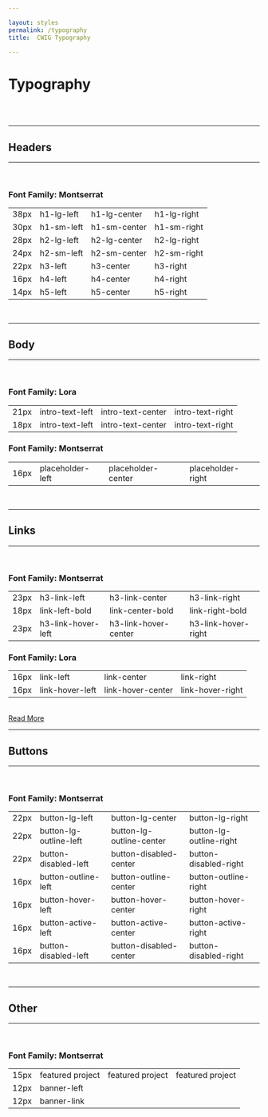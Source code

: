 ```yaml
---

layout: styles
permalink: /typography
title:  CWIG Typography

---
```


<head>
    <link rel="stylesheet" href="/assets/css/typography.css">
    <link href='https://fonts.googleapis.com/css?family=Montserrat' rel='stylesheet'>
    <link href='https://fonts.googleapis.com/css?family=Lora' rel='stylesheet'>
</head>
<h1 class="h1sm">Typography</h1>
<div><br><br></div>

<hr>
<h2 class="h2lg">Headers</h2>
<hr>
<br>
<h3 class="h3">Font Family: Montserrat</h3>
<table class="row headers font__montserrat">
  <tr class="h1lg">
    <td class="size">
    38px
    </td>
    <td class="left">
    h1-lg-left
    </td>
    <td class="center">
    h1-lg-center
    </td>
    <td class="right">
    h1-lg-right
    </td>
  </tr>
  <tr class="h1sm">
    <td class="size">
    30px
    </td>
    <td class="left">
    h1-sm-left
    </td>
    <td class="center">
    h1-sm-center
    </td>
    <td class="right">
    h1-sm-right
    </td>
  </tr>
  <tr class="h2lg">
    <td class="size">
    28px
    </td>
    <td class="left">
    h2-lg-left
    </td>
    <td class="center">
    h2-lg-center
    </td>
    <td class="right">
    h2-lg-right
    </td>
  </tr>
  <tr class="h2sm">
    <td class="size">
    24px
    </td>
    <td class="left">
    h2-sm-left
    </td>
    <td class="center">
    h2-sm-center
    </td>
    <td class="right">
    h2-sm-right
    </td>
  </tr>
  <tr class="h3">
    <td class="size">
    22px
    </td>
    <td class="left">
    h3-left
    </td>
    <td class="center">
    h3-center
    </td>
    <td class="right">
    h3-right
    </td>
  </tr>
  <tr class="h4">
    <td class="size">
    16px
    </td>
    <td class="left">
    h4-left
    </td>
    <td class="center">
    h4-center
    </td>
    <td class="right">
    h4-right
    </td>
  </tr>
  <tr class="h5">
    <td class="size">
    14px
    </td>
    <td class="left">
    h5-left
    </td>
    <td class="center">
    h5-center
    </td>
    <td class="right">
    h5-right
    </td>
  </tr>
</table>
<br>
<hr>
<h2 class="h2lg">Body</h2>
<hr>
<br>
<h3 class="h3">Font Family: Lora</h3>

<table class="row body__text font__lora">
  <tr class="intro__text">
    <td class="size">
      21px
    </td>
    <td class="left">
      intro-text-left
    </td>
    <td class="center">
      intro-text-center
    </td>
    <td class="right">
      intro-text-right
    </td>
  </tr>
  <tr class="body__class">
    <td class="size">
      18px
    </td>
    <td class="left">
      intro-text-left
    </td>
    <td class="center">
      intro-text-center
    </td>
    <td class="right">
      intro-text-right
    </td>
  </tr>
</table>

<h3 class="h3">Font Family: Montserrat</h3>

<table class="row body__text font__montserrat">
  <tr class="pholder">
    <td class="size">
      16px
    </td>
    <td class="left">
      placeholder-left
    </td>
    <td class="center">
      placeholder-center
    </td>
    <td class="right">
      placeholder-right
    </td>
  </tr>
</table>
<br>
<hr>
<h2 class="h2lg">Links</h2>
<hr>
<br>
<h3 class="h3">Font Family: Montserrat</h3>
 
<table class="row font__montserrat">
  <tr class="h3__link">
    <td class="size">
      23px
    </td>
    <td class="left">
      h3-link-left
    </td>
    <td class="center">
      h3-link-center
    </td>
    <td class="right">
      h3-link-right
    </td>
  </tr>
  <tr class="link__bold">
    <td class="size">
      18px
    </td>
    <td class="left">
      link-left-bold
    </td>
    <td class="center">
      link-center-bold
    </td>
    <td class="right">
      link-right-bold
    </td>
  </tr>
  <tr class="h3__hover">
    <td class="size">
      23px
    </td>
    <td class="left">
      h3-link-hover-left
    </td>
    <td class="center">
      h3-link-hover-center
    </td>
    <td class="right">
      h3-link-hover-right
    </td>
  </tr>
</table>

 <h3 class="h3">Font Family: Lora</h3>

<table class="row font__lora">
  <tr class="link__reg">
    <td class="size">
      16px
    </td>
    <td class="left">
      link-left
    </td>
    <td class="center">
      link-center
    </td>
    <td class="right">
      link-right
    </td>
  </tr>
  <tr class="link__hover">
    <td class="size">
      16px
    </td>
    <td class="left">
      link-hover-left
    </td>
    <td class="center">
      link-hover-center
    </td>
    <td class="right">
      link-hover-right
    </td>
  </tr>
</table>
<br>
<a href="/link"> Read More</a>
<br>
<hr>
<h2 class="h2lg">Buttons</h2>
<hr>
<br>
<h3 class="h3">Font Family: Montserrat</h3>

<table class="row buttons font__montserrat">
  <tr class="btlg">
    <td class="size">
      22px
    </td>
    <td class="left">
      button-lg-left
    </td>
    <td class="center">
      button-lg-center
    </td>
    <td class="right">
      button-lg-right
    </td>
  </tr>
  <tr class="btlg__outline">
    <td class="size">
      22px
    </td>
    <td class="left">
      button-lg-outline-left
    </td>
    <td class="center">
      button-lg-outline-center
    </td>
    <td class="right">
      button-lg-outline-right
    </td>
  </tr>
  <tr class="bt__disabled">
    <td class="size">
      22px
    </td>
    <td class="left">
      button-disabled-left
    </td>
    <td class="center">
      button-disabled-center
    </td>
    <td class="right">
      button-disabled-right
    </td>
  </tr>
  <tr class="bt__outline">
    <td class="size">
      16px
    </td>
    <td class="left">
      button-outline-left
    </td>
    <td class="center">
      button-outline-center
    </td>
    <td class="right">
      button-outline-right
    </td>
  </tr>
  <tr class="bt__hover">
    <td class="size">
      16px
    </td>
    <td class="left">
      button-hover-left
    </td>
    <td class="center">
      button-hover-center
    </td>
    <td class="right">
      button-hover-right
    </td>
  </tr>
  <tr class="bt__active">
    <td class="size">
      16px
    </td>
    <td class="left">
      button-active-left
    </td>
    <td class="center">
      button-active-center
    </td>
    <td class="right">
      button-active-right
    </td>
  </tr>
  <tr class="bt__disabled__sm">
    <td class="size">
      16px
    </td>
    <td class="left">
      button-disabled-left
    </td>
    <td class="center">
      button-disabled-center
    </td>
    <td class="right">
      button-disabled-right
    </td>
  </tr>
</table>
<br>
<hr>
<h2 class="h2lg">Other</h2>
<hr>
<br>
<h3 class="h3">Font Family: Montserrat</h3>

<table class="row font__montserrat">
  <tr class="featured">
    <td class="size">
      15px
    </td>
    <td class="left">
      featured project
    </td>
    <td class="center">
      featured project
    </td>
    <td class="right">
      featured project
    </td>
  </tr>
  <tr class="banner__left">
    <td class="size">
      12px
    </td>
    <td class="left">
      banner-left
    </td>
  </tr>
  <tr class="banner__link">
    <td class="size">
      12px
    </td>
    <td class="left">
      banner-link
    </td>
  </tr>
</table>